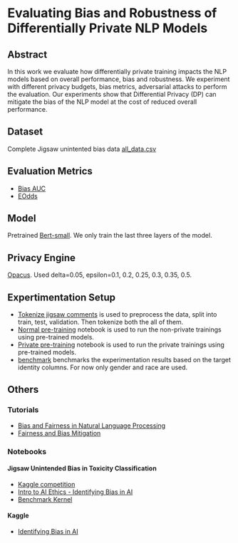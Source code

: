 # Evaluating Bias and Robustness of Differentially Private NLP Models

## Abstract

In this work we evaluate how differentially private training impacts the NLP models based on overall performance, bias and robustness. We experiment with different privacy budgets, bias metrics, adversarial attacks to perform the evaluation. Our experiments show that Differential Privacy (DP) can mitigate the bias of the NLP model at the cost of reduced overall performance.

## Dataset

Complete Jigsaw unintented bias data [all_data.csv](https://www.kaggle.com/competitions/jigsaw-unintended-bias-in-toxicity-classification/data?select=all_data.csv)

## Evaluation Metrics

* [Bias AUC](https://www.kaggle.com/competitions/jigsaw-unintended-bias-in-toxicity-classification/overview/evaluation)
* [EOdds](https://arxiv.org/pdf/2106.10826.pdf)

## Model

Pretrained [Bert-small](https://huggingface.co/prajjwal1/bert-small). We only train the last three layers of the model.

## Privacy Engine

[Opacus](https://opacus.ai/). Used delta=0.05, epsilon=0.1, 0.2, 0.25, 0.3, 0.35, 0.5.

## Expertimentation Setup

* [Tokenize jigsaw comments](src/jigsaw%20unintended%20bias/tokenize-jigsaw-comments-using-bert.ipynb) is used to preprocess the data, split into train, test, validation. Then tokenize both the all of them.
* [Normal pre-training](src/normal%20pre-training.py) notebook is used to run the non-private trainings using pre-trained models.
* [Private pre-training](src/private%20pre-training.py) notebook is used to run the private trainings using pre-trained models.
* [benchmark](src/benchmark.ipynb) benchmarks the experimentation results based on the target identity columns. For now only gender and race are used.

## Others

### Tutorials

* [Bias and Fairness in Natural Language Processing](http://web.cs.ucla.edu/~kwchang/talks/emnlp19-fairnlp/)
* [Fairness and Bias Mitigation](https://guide.allennlp.org/fairness)

### Notebooks

#### Jigsaw Unintended Bias in Toxicity Classification

* [Kaggle competition](https://www.kaggle.com/competitions/jigsaw-unintended-bias-in-toxicity-classification/code?competitionId=12500)
* [Intro to AI Ethics - Identifying Bias in AI](https://www.kaggle.com/code/georgezoto/intro-to-ai-ethics-identifying-bias-in-ai)
* [Benchmark Kernel](https://www.kaggle.com/code/dborkan/benchmark-kernel/notebook)

#### Kaggle

* [Identifying Bias in AI](https://www.kaggle.com/code/alexisbcook/identifying-bias-in-ai/tutorial)